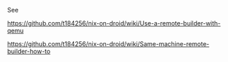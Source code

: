 See

https://github.com/t184256/nix-on-droid/wiki/Use-a-remote-builder-with-qemu

https://github.com/t184256/nix-on-droid/wiki/Same-machine-remote-builder-how-to